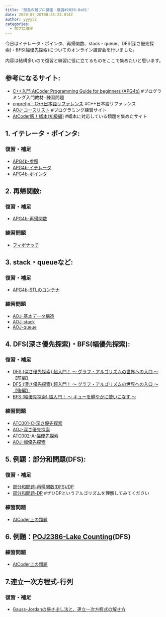 ```yaml
---
title: '部長の競プロ講座・復習#2020-0x01'
date: 2020-05-20T08:35:23.014Z
author: yyyy52
categories:
  - 競プロ講座
---
```

今日はイテレータ・ポインタ、再帰関数、stack・queue、DFS(深さ優先探索)・BFS(幅優先探索)についてのオンライン講習会を行いました。  

<!--more-->

内容は結構多いので復習と練習に役に立てるものをここで集めたいと思います。  

## 参考になるサイト:

* [C++入門 AtCoder Programming Guide for beginners (APG4b)](https://atcoder.jp/contests/APG4b) #プログラミング入門教材+練習問題
* [cpprefjp - C++日本語リファレンス](https://cpprefjp.github.io/) #C++日本語リファレンス
* [AOJ-コースリスト](https://onlinejudge.u-aizu.ac.jp/courses/list) #プログラミング練習サイト
* [AtCoder版！蟻本(初級編)](https://qiita.com/drken/items/e77685614f3c6bf86f44) #蟻本に対応している類題を集めたサイト

## 1. イテレータ・ポインタ:

### 復習・補足

* [APG4b-参照](https://atcoder.jp/contests/APG4b/tasks/APG4b_u)
* [APG4b-イテレータ](https://atcoder.jp/contests/APG4b/tasks/APG4b_ai)
* [APG4b-ポインタ](https://atcoder.jp/contests/APG4b/tasks/APG4b_aj)

## 2. 再帰関数:

### 復習・補足

* [APG4b-再帰関数](https://atcoder.jp/contests/APG4b/tasks/APG4b_v)  

### 練習問題

* [フィボナッチ](http://judge.u-aizu.ac.jp/onlinejudge/description.jsp?id=ALDS1_10_A&lang=ja)

## 3. stack・queueなど:

### 復習・補足

* [APG4b-STLのコンテナ](https://atcoder.jp/contests/APG4b/tasks/APG4b_aa)  

### 練習問題

* [AOJ-基本データ構造](https://onlinejudge.u-aizu.ac.jp/courses/lesson/8/ITP2/2)
* [AOJ-stack](https://onlinejudge.u-aizu.ac.jp/courses/lesson/1/ALDS1/all/ALDS1_3_A)
* [AOJ-queue](https://onlinejudge.u-aizu.ac.jp/courses/lesson/1/ALDS1/all/ALDS1_3_B)

## 4. DFS(深さ優先探索)・BFS(幅優先探索):

### 復習・補足

* [DFS (深さ優先探索) 超入門！ 〜 グラフ・アルゴリズムの世界への入口 〜【前編】](https://qiita.com/drken/items/4a7869c5e304883f539b)
* [DFS (深さ優先探索) 超入門！ 〜 グラフ・アルゴリズムの世界への入口 〜【後編】](https://qiita.com/drken/items/a803d4fc4a727e02f7ba)
* [BFS (幅優先探索) 超入門！ 〜 キューを鮮やかに使いこなす 〜](https://qiita.com/drken/items/996d80bcae64649a6580)

### 練習問題

* [ATC001-C-深さ優先探索](https://atcoder.jp/contests/atc001/tasks/dfs_a)
* [AOJ-深さ優先探索](https://onlinejudge.u-aizu.ac.jp/courses/lesson/1/ALDS1/11/ALDS1_11_B)
* [ATC002-A-幅優先探索](https://atcoder.jp/contests/atc002/tasks/abc007_3)
* [AOJ-幅優先探索](https://onlinejudge.u-aizu.ac.jp/courses/lesson/1/ALDS1/11/ALDS1_11_C)

## 5. 例題：部分和問題(DFS):

### 復習・補足

* [部分和問題-再帰関数(DFS)/DP](https://qiita.com/drken/items/23a4f604fa3f505dd5ad#3-1-%E9%83%A8%E5%88%86%E5%92%8C%E5%95%8F%E9%A1%8C)
* [部分和問題-DP](https://qiita.com/drken/items/a5e6fe22863b7992efdb#%E5%95%8F%E9%A1%8C-3%E9%83%A8%E5%88%86%E5%92%8C%E5%95%8F%E9%A1%8C) #ぜひDPというアルゴリズムを理解してみてください

### 練習問題

* [AtCoder上の類題](https://qiita.com/drken/items/e77685614f3c6bf86f44#%E4%BE%8B%E9%A1%8C-2-1-1%E9%83%A8%E5%88%86%E5%92%8C%E5%95%8F%E9%A1%8C)

## 6. 例題：[POJ2386-Lake Counting](http://poj.org/problem?id=2386)(DFS)

### 練習問題

* [AtCoder上の類題](https://qiita.com/drken/items/e77685614f3c6bf86f44#%E4%BE%8B%E9%A1%8C-2-1-2lake-counting-poj-no2386)

## 7.連立一次方程式-行列

### 復習・補足
* [Gauss-Jordanの掃き出し法と、連立一次方程式の解き方](https://drken1215.hatenablog.com/entry/2019/03/20/202800)
